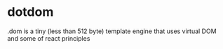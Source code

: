 # dotdom
.dom is a tiny (less than 512 byte) template engine that uses virtual DOM and some of react principles

